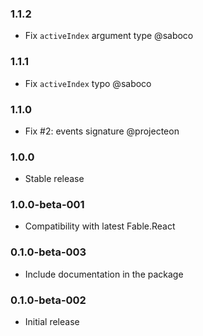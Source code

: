 ### 1.1.2

* Fix `activeIndex` argument type @saboco

### 1.1.1

* Fix `activeIndex` typo @saboco

### 1.1.0

* Fix #2: events signature @projecteon

### 1.0.0

* Stable release

### 1.0.0-beta-001

* Compatibility with latest Fable.React

### 0.1.0-beta-003

* Include documentation in the package

### 0.1.0-beta-002

* Initial release
